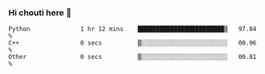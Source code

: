 ### Hi chouti here 👋


<!--START_SECTION:waka-->

```text
Python              1 hr 12 mins    ████████████████████████▒   97.84 %
C++                 0 secs          ▒░░░░░░░░░░░░░░░░░░░░░░░░   00.96 %
Other               0 secs          ▒░░░░░░░░░░░░░░░░░░░░░░░░   00.81 %
```

<!--END_SECTION:waka-->

<!--
**l0nl1f3/l0nl1f3** is a ✨ _special_ ✨ repository because its `README.md` (this file) appears on your GitHub profile.

Here are some ideas to get you started:

- 🔭 I’m currently working on ...
- 🌱 I’m currently learning ...
- 👯 I’m looking to collaborate on ...
- 🤔 I’m looking for help with ...
- 💬 Ask me about ...
- 📫 How to reach me: ...
- 😄 Pronouns: ...
- ⚡ Fun fact: ...
-->
